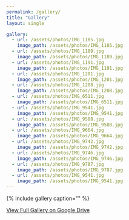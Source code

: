 ```yaml
---
permalink: /gallery/
title: "Gallery"
layout: single

gallery:
  - url: /assets/photos/IMG_1185.jpg
    image_path: /assets/photos/IMG_1185.jpg
  - url: /assets/photos/IMG_1189.jpg
    image_path: /assets/photos/IMG_1189.jpg
  - url: /assets/photos/IMG_1191.jpg
    image_path: /assets/photos/IMG_1191.jpg
  - url: /assets/photos/IMG_1201.jpg
    image_path: /assets/photos/IMG_1201.jpg
  - url: /assets/photos/IMG_1208.jpg
    image_path: /assets/photos/IMG_1208.jpg
  - url: /assets/photos/IMG_6511.jpg
    image_path: /assets/photos/IMG_6511.jpg
  - url: /assets/photos/IMG_9541.jpg
    image_path: /assets/photos/IMG_9541.jpg
  - url: /assets/photos/IMG_9588.jpg
    image_path: /assets/photos/IMG_9588.jpg
  - url: /assets/photos/IMG_9664.jpg
    image_path: /assets/photos/IMG_9664.jpg
  - url: /assets/photos/IMG_9742.jpg
    image_path: /assets/photos/IMG_9742.jpg
  - url: /assets/photos/IMG_9746.jpg
    image_path: /assets/photos/IMG_9746.jpg
  - url: /assets/photos/IMG_9787.jpg
    image_path: /assets/photos/IMG_9787.jpg
  - url: /assets/photos/IMG_9541.jpg
    image_path: /assets/photos/IMG_9541.jpg
---
```


{% include gallery caption="" %}

<a href="https://drive.google.com/drive/folders/1X1UejF_4XwBkb9d0mdUo4_1INROx0BXP" class="btn btn-primary" target="_blank" rel="noopener">View Full Gallery on Google Drive</a>
